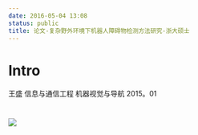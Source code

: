 ```yaml
---
date: 2016-05-04 13:08
status: public
title: 论文-复杂野外环境下机器人障碍物检测方法研究-浙大硕士
---
```


# Intro
王盛
信息与通信工程 机器视觉与导航
2015。01
# 

![](~/13-24-48.jpg)
